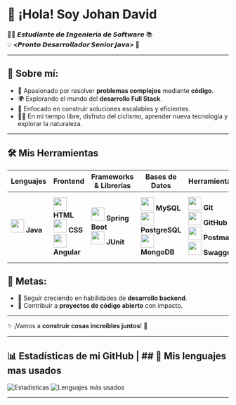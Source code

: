# 👋 ¡Hola! Soy Johan David  

👨‍💻 **𝙀𝙨𝙩𝙪𝙙𝙞𝙖𝙣𝙩𝙚 𝙙𝙚 𝙄𝙣𝙜𝙚𝙣𝙞𝙚𝙧í𝙖 𝙙𝙚 𝙎𝙤𝙛𝙩𝙬𝙖𝙧𝙚** 📚  
💡 **<𝙋𝙧𝙤𝙣𝙩𝙤 𝘿𝙚𝙨𝙖𝙧𝙧𝙤𝙡𝙡𝙖𝙙𝙤𝙧 𝙎𝙚𝙣𝙞𝙤𝙧 𝙅𝙖𝙫𝙖>** 🚀  

---

## 🌟 **Sobre mí:**

- 🔧 Apasionado por resolver **problemas complejos** mediante **código**.  
- 🌍 Explorando el mundo del **desarrollo Full Stack**.  
- 🎯 Enfocado en construir soluciones escalables y eficientes.  
- 🚴‍♂️ En mi tiempo libre, disfruto del ciclismo, aprender nueva tecnología y explorar la naturaleza.  

---
## 🛠️ Mis Herramientas

| Lenguajes | Frontend | Frameworks & Librerías | Bases de Datos | Herramientas | Editores |
|-----------|----------|------------------------|----------------|--------------|----------|
| <img src="https://cdn.jsdelivr.net/gh/devicons/devicon/icons/java/java-original.svg" width="30"/> **Java** | <img src="https://cdn.jsdelivr.net/gh/devicons/devicon/icons/html5/html5-original.svg" width="30"/> **HTML**<br><img src="https://cdn.jsdelivr.net/gh/devicons/devicon/icons/css3/css3-original.svg" width="30"/> **CSS**<br><img src="https://cdn.jsdelivr.net/gh/devicons/devicon/icons/angularjs/angularjs-original.svg" width="30"/> **Angular** | <img src="https://cdn.jsdelivr.net/gh/devicons/devicon/icons/spring/spring-original.svg" width="30"/> **Spring Boot**<br><img src="https://cdn.jsdelivr.net/gh/devicons/devicon/icons/junit/junit-original.svg" width="30"/> **JUnit** | <img src="https://cdn.jsdelivr.net/gh/devicons/devicon/icons/mysql/mysql-original.svg" width="30"/> **MySQL**<br><img src="https://cdn.jsdelivr.net/gh/devicons/devicon/icons/postgresql/postgresql-original.svg" width="30"/> **PostgreSQL**<br><img src="https://cdn.jsdelivr.net/gh/devicons/devicon/icons/mongodb/mongodb-original.svg" width="30"/> **MongoDB** | <img src="https://cdn.jsdelivr.net/gh/devicons/devicon/icons/git/git-original.svg" width="30"/> **Git**<br><img src="https://cdn.jsdelivr.net/gh/devicons/devicon/icons/github/github-original.svg" width="30"/> **GitHub**<br><img src="https://cdn.jsdelivr.net/gh/devicons/devicon/icons/postman/postman-original.svg" width="30"/> **Postman**<br><img src="https://cdn.jsdelivr.net/gh/devicons/devicon/icons/swagger/swagger-original.svg" width="30"/> **Swagger** | <img src="https://cdn.jsdelivr.net/gh/devicons/devicon/icons/vscode/vscode-original.svg" width="30"/> **VS Code**<br><img src="https://cdn.jsdelivr.net/gh/devicons/devicon/icons/intellij/intellij-original.svg" width="30"/> **IntelliJ**<br><img src="https://cdn.jsdelivr.net/gh/devicons/devicon/icons/eclipse/eclipse-original.svg" width="30"/> **Eclipse** |


## 🎯 **Metas:**

- 🌱 Seguir creciendo en habilidades de **desarrollo backend**.  
- 🚀 Contribuir a **proyectos de código abierto** con impacto.  

---

✨ ¡Vamos a **construir cosas increíbles juntos**! 🚀

---

## 📊 Estadísticas de mi GitHub  | ## 🌟 Mis lenguajes mas usados


![Estadísticas](https://github-readme-stats.vercel.app/api?username=JohanSoftware&show_icons=true&theme=github_dark&locale=es) ![Lenguajes más usados](https://github-readme-stats.vercel.app/api/top-langs/?username=JohanSoftware&layout=compact&theme=github_dark&locale=es)

---
















